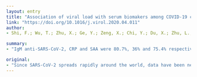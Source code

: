 ```yaml
---
layout: entry
title: "Association of viral load with serum biomakers among COVID-19 cases"
link: "https://doi.org/10.1016/j.virol.2020.04.011"
author:
- Shi, F.; Wu, T.; Zhu, X.; Ge, Y.; Zeng, X.; Chi, Y.; Du, X.; Zhu, L.; Zhu, F.; Zhu, B.; Cui, L.; Wu, B.

summary:
- "IgM anti-SARS-CoV-2, CRP and SAA were 80.7%, 36% and 75.4% respectively. Different CRP/SAA type showed associations with viral loads in patients in different severity and different time after onset and severity. Combination of the igM and CRP with time after the onset may give suggestions on the viral load and condition judgment of COVID-19 patients."

original:
- "Since SARS-CoV-2 spreads rapidly around the world, data have been needed on the natural fluctuation of viral load and clinical indicators associated with it. We measured and compared viral loads of SARS-CoV-2 from pharyngeal swab, IgM anti-SARS-CoV-2, CRP and SAA from serum of 114 COVID-19 patients on admission. Positive rates of IgM anti-SARS-CoV-2, CRP and SAA were 80.7%, 36% and 75.4% respectively. Among IgM-positive patients, viral loads showed different trends among cases with different severity, While viral loads of IgM-negative patients tended to increase along with the time after onset. As the worsening of severity, the positive rates of CRP and SAA also showed trends of increase. Different CRP/SAA type showed associations with viral loads in patients in different severity and different time after onset. Combination of the IgM and CRP/SAA with time after onset and severity may give suggestions on the viral load and condition judgment of COVID-19 patients."
---
```


